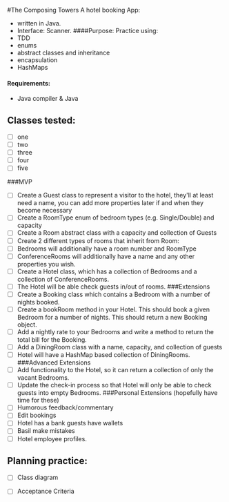 #The Composing Towers
A hotel booking App:
- written in Java.
- Interface: Scanner.
####Purpose: Practice using:
- TDD
- enums
- abstract classes and inheritance
- encapsulation
- HashMaps

#### Requirements:
- Java compiler & Java

## Classes tested:
- [ ] one
- [ ] two
- [ ] three
- [ ] four
- [ ] five

###MVP
- [ ] Create a Guest class to represent a visitor to the hotel, they'll at least need a name, you can add more properties later if and when they become necessary
- [ ] Create a RoomType enum of bedroom types (e.g. Single/Double) and capacity
- [ ] Create a Room abstract class with a capacity and collection of Guests
- [ ] Create 2 different types of rooms that inherit from Room:
- [ ] Bedrooms will additionally have a room number and RoomType
- [ ] ConferenceRooms will additionally have a name and any other properties you wish.
- [ ] Create a Hotel class, which has a collection of Bedrooms and a collection of ConferenceRooms.
- [ ] The Hotel will be able check guests in/out of rooms.
###Extensions
- [ ] Create a Booking class which contains a Bedroom with a number of nights booked.
- [ ] Create a bookRoom method in your Hotel. This should book a given Bedroom for a number of nights. This should return a new Booking object.
- [ ] Add a nightly rate to your Bedrooms and write a method to return the total bill for the Booking.
- [ ] Add a DiningRoom class with a name, capacity, and collection of guests
- [ ] Hotel will have a HashMap based collection of DiningRooms.
###Advanced Extensions
- [ ] Add functionality to the Hotel, so it can return a collection of only the vacant Bedrooms.
- [ ] Update the check-in process so that Hotel will only be able to check guests into empty Bedrooms.
###Personal Extensions  (hopefully have time for these)
- [ ] Humorous feedback/commentary
- [ ] Edit bookings
- [ ] Hotel has a bank guests have wallets
- [ ] Basil make mistakes
- [ ] Hotel employee profiles. 

## Planning practice:
- [ ] Class diagram
- [ ] Acceptance Criteria



